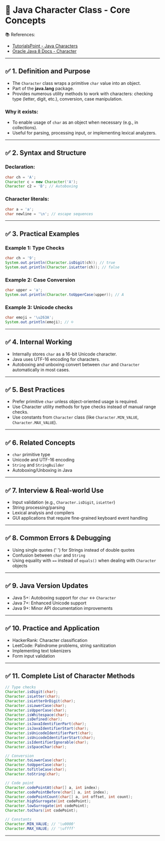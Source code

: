 # 🎯 Java Character Class - Core Concepts

📚 References:

- [TutorialsPoint - Java Characters](https://www.tutorialspoint.com/java/java_characters.htm)
- [Oracle Java 8 Docs - Character](https://docs.oracle.com/javase/8/docs/api/java/lang/Character.html)

---

## ✅ 1. Definition and Purpose

- The `Character` class wraps a primitive `char` value into an object.
- Part of the **java.lang** package.
- Provides numerous utility methods to work with characters: checking type (letter, digit, etc.), conversion, case manipulation.

### Why it exists:

- To enable usage of `char` as an object when necessary (e.g., in collections).
- Useful for parsing, processing input, or implementing lexical analyzers.

---

## ✅ 2. Syntax and Structure

### Declaration:

```java
char ch = 'A';
Character c = new Character('A');
Character c2 = 'B'; // Autoboxing
```

### Character literals:

```java
char a = 'a';
char newline = '\n'; // escape sequences
```

---

## ✅ 3. Practical Examples

### Example 1: Type Checks

```java
char ch = '9';
System.out.println(Character.isDigit(ch)); // true
System.out.println(Character.isLetter(ch)); // false
```

### Example 2: Case Conversion

```java
char upper = 'a';
System.out.println(Character.toUpperCase(upper)); // A
```

### Example 3: Unicode checks

```java
char emoji = '\u263A';
System.out.println(emoji); // ☺
```

---

## ✅ 4. Internal Working

- Internally stores `char` as a 16-bit Unicode character.
- Java uses UTF-16 encoding for characters.
- Autoboxing and unboxing convert between `char` and `Character` automatically in most cases.

---

## ✅ 5. Best Practices

- Prefer primitive `char` unless object-oriented usage is required.
- Use Character utility methods for type checks instead of manual range checks.
- Use constants from `Character` class (like `Character.MIN_VALUE`, `Character.MAX_VALUE`).

---

## ✅ 6. Related Concepts

- `char` primitive type
- Unicode and UTF-16 encoding
- `String` and `StringBuilder`
- Autoboxing/Unboxing in Java

---

## ✅ 7. Interview & Real-world Use

- Input validation (e.g., `Character.isDigit`, `isLetter`)
- String processing/parsing
- Lexical analysis and compilers
- GUI applications that require fine-grained keyboard event handling

---

## ✅ 8. Common Errors & Debugging

- Using single quotes (' ') for Strings instead of double quotes
- Confusion between `char` and `String`
- Using equality with `==` instead of `equals()` when dealing with `Character` objects

---

## ✅ 9. Java Version Updates

- Java 5+: Autoboxing support for `char` ↔ `Character`
- Java 7+: Enhanced Unicode support
- Java 9+: Minor API documentation improvements

---

## ✅ 10. Practice and Application

- HackerRank: Character classification
- LeetCode: Palindrome problems, string sanitization
- Implementing text tokenizers
- Form input validation

---

## ✅ 11. Complete List of Character Methods

```java
// Type checks
Character.isDigit(char);
Character.isLetter(char);
Character.isLetterOrDigit(char);
Character.isLowerCase(char);
Character.isUpperCase(char);
Character.isWhitespace(char);
Character.isDefined(char);
Character.isJavaIdentifierPart(char);
Character.isJavaIdentifierStart(char);
Character.isUnicodeIdentifierPart(char);
Character.isUnicodeIdentifierStart(char);
Character.isIdentifierIgnorable(char);
Character.isSpaceChar(char);

// Conversion
Character.toLowerCase(char);
Character.toUpperCase(char);
Character.toTitleCase(char);
Character.toString(char);

// Code point
Character.codePointAt(char[] a, int index);
Character.codePointBefore(char[] a, int index);
Character.codePointCount(char[] a, int offset, int count);
Character.highSurrogate(int codePoint);
Character.lowSurrogate(int codePoint);
Character.toChars(int codePoint);

// Constants
Character.MIN_VALUE; // '\u0000'
Character.MAX_VALUE; // '\uffff'
```

---

